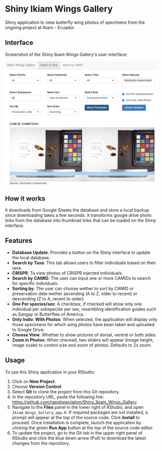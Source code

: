 # Shiny Ikiam Wings Gallery

Shiny application to view butterfly wing photos of specimens from the ongoing project at Ikiam - Ecuador.

## Interface

Screenshot of the Shiny Ikiam Wings Gallery's user interface:

![Shiny Ikiam Wings Gallery Interface](screenshots/interface-25-march-2024.png)

## How it works

It downloads from Google Sheets the database and store a local backup since downloading takes a few seconds. It transforms google drive photo links from the database into thumbnail links that can be loaded on the Shiny interface.

## Features

- **Database Update**: Provides a button on the Shiny interface to update the local database. 
- **Search by Taxa**: This tab allows users to filter individuals based on their taxa.
- **CRISPR**: To view photos of CRISPR injected individuals.
- **Search by CAMID**: The user can input one or more CAMIDs to search for specific individuals.
- **Sorting by**: The user can choose wether to sort by CAMID or preservation date wether ascending (A to Z, older to recent) or descending (Z to A, recent to older).
- **One Per species/sex**: A checkbox, if checked will show only one individual per subspecies per sex, resembling identification guides such as Sangay or Butterflies of America.
- **Only Indiv. With Photos**: When selected, the application will display only those specimens for which wing photos have been taken and uploaded to Google Drive.
- **Choose View**: Whether to show pictures of dorsal, ventral or both sides.
- **Zoom in Photos**: When checked, two sliders will appear (image height, image scale) to control size and zoom of photos. Defaults to 2x zoom.

## Usage

To use this Shiny application in your RStudio:

1. Click on **New Project**.
2. Choose **Version Control**.
3. Select **Git** to clone the project from this Git repository.
4. In the repository URL, paste the following link: https://github.com/rapidspeciation/Shiny_Ikiam_Wings_Gallery.
5. Navigate to the **Files** panel in the lower right of RStudio, and open `Ikiam_Wings_Gallery_app.R`. If required packages are not installed, a prompt will appear at the top of the source code. Click **Install** to proceed. Once installation is complete, launch the application by clicking the green **Run App** button at the top of the source code editor.
6. To update the project, go to the Git tab in the upper right panel of RStudio and click the blue down arrow (Pull) to download the latest changes from the repository.
